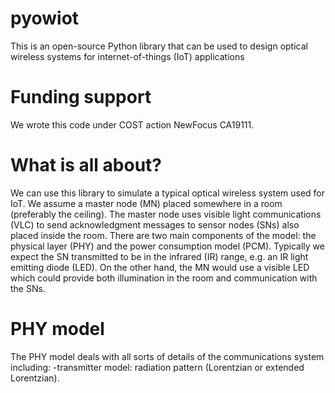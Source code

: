 # pyowiot
This is an open-source Python library that can be used to design optical wireless systems for internet-of-things (IoT) applications

# Funding support
We wrote this code under COST action NewFocus CA19111.

# What is all about?
We can use this library to simulate a typical optical wireless system used for IoT. We assume a master node (MN) placed somewhere in a room (preferably the ceiling). The master node uses visible light communications (VLC) to send acknowledgment messages to sensor nodes (SNs) also placed inside the room. There are two main components of the model: the physical layer (PHY) and the power consumption model (PCM). Typically we expect the SN transmitted to be in the infrared (IR) range, e.g. an IR light emitting diode (LED). On the other hand, the MN would use a visible LED which could provide both illumination in the room and communication with the SNs.

# PHY model
The PHY model deals with all sorts of details of the communications system including:
-transmitter model: radiation pattern (Lorentzian or extended Lorentzian).
